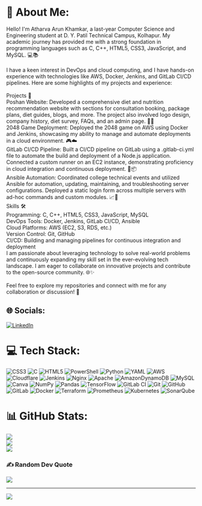 # 💫 About Me:
Hello! I'm Atharva Arun Khamkar, a last-year Computer Science and Engineering student at D. Y. Patil Technical Campus, Kolhapur. My academic journey has provided me with a strong foundation in programming languages such as C, C++, HTML5, CSS3, JavaScript, and MySQL. 💻📚<br><br>I have a keen interest in DevOps and cloud computing, and I have hands-on experience with technologies like AWS, Docker, Jenkins, and GitLab CI/CD pipelines. Here are some highlights of my projects and experience:<br><br>Projects 🚀<br>Poshan Website: Developed a comprehensive diet and nutrition recommendation website with sections for consultation booking, package plans, diet guides, blogs, and more. The project also involved logo design, company history, diet survey, FAQs, and an admin page. 🌱🍎<br>2048 Game Deployment: Deployed the 2048 game on AWS using Docker and Jenkins, showcasing my ability to manage and automate deployments in a cloud environment. 🎮☁️<br>GitLab CI/CD Pipeline: Built a CI/CD pipeline on GitLab using a .gitlab-ci.yml file to automate the build and deployment of a Node.js application. Connected a custom runner on an EC2 instance, demonstrating proficiency in cloud integration and continuous deployment. 🔧📦<br>Ansible Automation: Coordinated college technical events and utilized Ansible for automation, updating, maintaining, and troubleshooting server configurations. Deployed a static login form across multiple servers with ad-hoc commands and custom modules. 📈🔄<br>Skills 🛠️<br>Programming: C, C++, HTML5, CSS3, JavaScript, MySQL<br>DevOps Tools: Docker, Jenkins, GitLab CI/CD, Ansible<br>Cloud Platforms: AWS (EC2, S3, RDS, etc.)<br>Version Control: Git, GitHub<br>CI/CD: Building and managing pipelines for continuous integration and deployment<br>I am passionate about leveraging technology to solve real-world problems and continuously expanding my skill set in the ever-evolving tech landscape. I am eager to collaborate on innovative projects and contribute to the open-source community. 🌐✨<br><br>Feel free to explore my repositories and connect with me for any collaboration or discussion! 🤝


## 🌐 Socials:
[![LinkedIn](https://img.shields.io/badge/LinkedIn-%230077B5.svg?logo=linkedin&logoColor=white)](https://linkedin.com/in/https://www.linkedin.com/in/atharva-khamkar/) 

# 💻 Tech Stack:
![CSS3](https://img.shields.io/badge/css3-%231572B6.svg?style=for-the-badge&logo=css3&logoColor=white) ![C](https://img.shields.io/badge/c-%2300599C.svg?style=for-the-badge&logo=c&logoColor=white) ![HTML5](https://img.shields.io/badge/html5-%23E34F26.svg?style=for-the-badge&logo=html5&logoColor=white) ![PowerShell](https://img.shields.io/badge/PowerShell-%235391FE.svg?style=for-the-badge&logo=powershell&logoColor=white) ![Python](https://img.shields.io/badge/python-3670A0?style=for-the-badge&logo=python&logoColor=ffdd54) ![YAML](https://img.shields.io/badge/yaml-%23ffffff.svg?style=for-the-badge&logo=yaml&logoColor=151515) ![AWS](https://img.shields.io/badge/AWS-%23FF9900.svg?style=for-the-badge&logo=amazon-aws&logoColor=white) ![Cloudflare](https://img.shields.io/badge/Cloudflare-F38020?style=for-the-badge&logo=Cloudflare&logoColor=white) ![Jenkins](https://img.shields.io/badge/jenkins-%232C5263.svg?style=for-the-badge&logo=jenkins&logoColor=white) ![Nginx](https://img.shields.io/badge/nginx-%23009639.svg?style=for-the-badge&logo=nginx&logoColor=white) ![Apache](https://img.shields.io/badge/apache-%23D42029.svg?style=for-the-badge&logo=apache&logoColor=white) ![AmazonDynamoDB](https://img.shields.io/badge/Amazon%20DynamoDB-4053D6?style=for-the-badge&logo=Amazon%20DynamoDB&logoColor=white) ![MySQL](https://img.shields.io/badge/mysql-4479A1.svg?style=for-the-badge&logo=mysql&logoColor=white) ![Canva](https://img.shields.io/badge/Canva-%2300C4CC.svg?style=for-the-badge&logo=Canva&logoColor=white) ![NumPy](https://img.shields.io/badge/numpy-%23013243.svg?style=for-the-badge&logo=numpy&logoColor=white) ![Pandas](https://img.shields.io/badge/pandas-%23150458.svg?style=for-the-badge&logo=pandas&logoColor=white) ![TensorFlow](https://img.shields.io/badge/TensorFlow-%23FF6F00.svg?style=for-the-badge&logo=TensorFlow&logoColor=white) ![GitLab CI](https://img.shields.io/badge/gitlab%20CI-%23181717.svg?style=for-the-badge&logo=gitlab&logoColor=white) ![Git](https://img.shields.io/badge/git-%23F05033.svg?style=for-the-badge&logo=git&logoColor=white) ![GitHub](https://img.shields.io/badge/github-%23121011.svg?style=for-the-badge&logo=github&logoColor=white) ![GitLab](https://img.shields.io/badge/gitlab-%23181717.svg?style=for-the-badge&logo=gitlab&logoColor=white) ![Docker](https://img.shields.io/badge/docker-%230db7ed.svg?style=for-the-badge&logo=docker&logoColor=white) ![Terraform](https://img.shields.io/badge/terraform-%235835CC.svg?style=for-the-badge&logo=terraform&logoColor=white) ![Prometheus](https://img.shields.io/badge/Prometheus-E6522C?style=for-the-badge&logo=Prometheus&logoColor=white) ![Kubernetes](https://img.shields.io/badge/kubernetes-%23326ce5.svg?style=for-the-badge&logo=kubernetes&logoColor=white) ![SonarQube](https://img.shields.io/badge/SonarQube-black?style=for-the-badge&logo=sonarqube&logoColor=4E9BCD)
# 📊 GitHub Stats:
![](https://github-readme-stats.vercel.app/api?username=Atharvakhamkar&theme=nightowl&hide_border=false&include_all_commits=true&count_private=false)<br/>
![](https://github-readme-streak-stats.herokuapp.com/?user=Atharvakhamkar&theme=nightowl&hide_border=false)<br/>
![](https://github-readme-stats.vercel.app/api/top-langs/?username=Atharvakhamkar&theme=nightowl&hide_border=false&include_all_commits=true&count_private=false&layout=compact)

### ✍️ Random Dev Quote
![](https://quotes-github-readme.vercel.app/api?type=vetical&theme=radical)

---
[![](https://visitcount.itsvg.in/api?id=Atharvakhamkar&icon=0&color=0)](https://visitcount.itsvg.in)

<!-- Proudly created with GPRM ( https://gprm.itsvg.in ) -->
